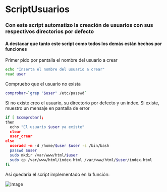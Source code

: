 # ScriptUsuarios

### Con este script automatizo la creación de usuarios con sus respectivos directorios por defecto

#### A destacar que tanto este script como todos los demás están hechos por funciones

Primer pido por pantalla el nombre del usuario a crear

```bash
echo "Inserta el nombre del usuario a crear"
read user
```

Compruebo que el usuario no exista

```bash
comprobar=`grep "$user" /etc/passwd`
```

Si no existe creo el usuario, su directorio por defecto y un index. Si existe, muestro un mensaje en pantalla de error

```bash
if [ $comprobar];
then
  echo "El usuario $user ya existe"
  clear
  user_crear
else
  useradd -m -d /home/$user $user -s /bin/bash
  passwd $user
  sudo mkdir /var/www/html/$user
  sudo cp /var/www/html/index.html /var/www/html/$user/index.html
fi
```

Así quedaría el script implementado en la función:

![image](https://user-images.githubusercontent.com/91189372/221432636-08fef4d3-7476-4d14-8fd4-a12fc6674a24.png)
